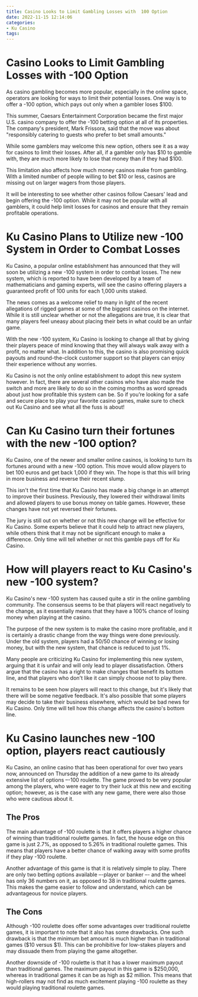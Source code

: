 ```yaml
---
title: Casino Looks to Limit Gambling Losses with  100 Option
date: 2022-11-15 12:14:06
categories:
- Ku Casino
tags:
---
```



#  Casino Looks to Limit Gambling Losses with -100 Option

As casino gambling becomes more popular, especially in the online space, operators are looking for ways to limit their potential losses. One way is to offer a -100 option, which pays out only when a gambler loses $100.

This summer, Caesars Entertainment Corporation became the first major U.S. casino company to offer the -100 betting option at all of its properties. The company's president, Mark Frissora, said that the move was about "responsibly catering to guests who prefer to bet small amounts."

While some gamblers may welcome this new option, others see it as a way for casinos to limit their losses. After all, if a gambler only has $10 to gamble with, they are much more likely to lose that money than if they had $100.

This limitation also affects how much money casinos make from gambling. With a limited number of people willing to bet $10 or less, casinos are missing out on larger wagers from those players.

It will be interesting to see whether other casinos follow Caesars' lead and begin offering the -100 option. While it may not be popular with all gamblers, it could help limit losses for casinos and ensure that they remain profitable operations.

#  Ku Casino Plans to Utilize new -100 System in Order to Combat Losses

Ku Casino, a popular online establishment has announced that they will soon be utilizing a new -100 system in order to combat losses. The new system, which is reported to have been developed by a team of mathematicians and gaming experts, will see the casino offering players a guaranteed profit of 100 units for each 1,000 units staked.

The news comes as a welcome relief to many in light of the recent allegations of rigged games at some of the biggest casinos on the internet. While it is still unclear whether or not the allegations are true, it is clear that many players feel uneasy about placing their bets in what could be an unfair game.

With the new -100 system, Ku Casino is looking to change all that by giving their players peace of mind knowing that they will always walk away with a profit, no matter what. In addition to this, the casino is also promising quick payouts and round-the-clock customer support so that players can enjoy their experience without any worries.

Ku Casino is not the only online establishment to adopt this new system however. In fact, there are several other casinos who have also made the switch and more are likely to do so in the coming months as word spreads about just how profitable this system can be. So if you’re looking for a safe and secure place to play your favorite casino games, make sure to check out Ku Casino and see what all the fuss is about!

#  Can Ku Casino turn their fortunes with the new -100 option?

Ku Casino, one of the newer and smaller online casinos, is looking to turn its fortunes around with a new -100 option. This move would allow players to bet 100 euros and get back 1,000 if they win. The hope is that this will bring in more business and reverse their recent slump.

This isn't the first time that Ku Casino has made a big change in an attempt to improve their business. Previously, they lowered their withdrawal limits and allowed players to use bonus money on table games. However, these changes have not yet reversed their fortunes.

The jury is still out on whether or not this new change will be effective for Ku Casino. Some experts believe that it could help to attract new players, while others think that it may not be significant enough to make a difference. Only time will tell whether or not this gamble pays off for Ku Casino.

#  How will players react to Ku Casino's new -100 system?

Ku Casino's new -100 system has caused quite a stir in the online gambling community. The consensus seems to be that players will react negatively to the change, as it essentially means that they have a 100% chance of losing money when playing at the casino.

The purpose of the new system is to make the casino more profitable, and it is certainly a drastic change from the way things were done previously. Under the old system, players had a 50/50 chance of winning or losing money, but with the new system, that chance is reduced to just 1%.

Many people are criticizing Ku Casino for implementing this new system, arguing that it is unfair and will only lead to player dissatisfaction. Others argue that the casino has a right to make changes that benefit its bottom line, and that players who don't like it can simply choose not to play there.

It remains to be seen how players will react to this change, but it's likely that there will be some negative feedback. It's also possible that some players may decide to take their business elsewhere, which would be bad news for Ku Casino. Only time will tell how this change affects the casino's bottom line.

#  Ku Casino launches new -100 option, players react cautiously

Ku Casino, an online casino that has been operational for over two years now, announced on Thursday the addition of a new game to its already extensive list of options –-100 roulette. The game proved to be very popular among the players, who were eager to try their luck at this new and exciting option; however, as is the case with any new game, there were also those who were cautious about it.

## The Pros

The main advantage of -100 roulette is that it offers players a higher chance of winning than traditional roulette games. In fact, the house edge on this game is just 2.7%, as opposed to 5.26% in traditional roulette games. This means that players have a better chance of walking away with some profits if they play -100 roulette.

Another advantage of this game is that it is relatively simple to play. There are only two betting options available –-player or banker –- and the wheel has only 36 numbers on it, as opposed to 38 in traditional roulette games. This makes the game easier to follow and understand, which can be advantageous for novice players.

## The Cons

Although -100 roulette does offer some advantages over traditional roulette games, it is important to note that it also has some drawbacks. One such drawback is that the minimum bet amount is much higher than in traditional games ($10 versus $1). This can be prohibitive for low-stakes players and may dissuade them from playing the game altogether.

Another downside of -100 roulette is that it has a lower maximum payout than traditional games. The maximum payout in this game is $250,000, whereas in traditional games it can be as high as $2 million. This means that high-rollers may not find as much excitement playing -100 roulette as they would playing traditional roulette games.
